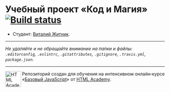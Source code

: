 # Учебный проект «Код и Магия» [![Build status][travis-image]][travis-url]

* Студент: [Виталий Житник](https://up.htmlacademy.ru/javascript/11/user/233919).

---

_Не удаляйте и не обращайте внимание на папки и файлы:_<br>
_`.editorconfig`, `.eslintrc`, `.gitattributes`, `.gitignore`, `.travis.yml`, `package.json`._

---

<a href="https://htmlacademy.ru/intensive/javascript"><img align="left" width="50" height="50" title="HTML Academy" src="https://up.htmlacademy.ru/static/img/intensive/javascript/logo-for-github.svg"></a>

Репозиторий создан для обучения на интенсивном онлайн‑курсе «[Базовый JavaScript](https://htmlacademy.ru/intensive/javascript)» от [HTML Academy](https://htmlacademy.ru).

[travis-image]: https://travis-ci.org/htmlacademy-javascript/233919-code-and-magick.svg?branch=master
[travis-url]: https://travis-ci.org/htmlacademy-javascript/233919-code-and-magick
